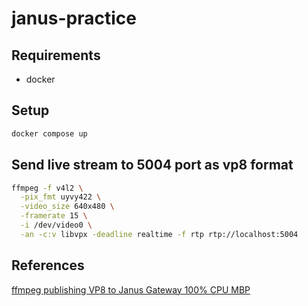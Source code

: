 # janus-practice

## Requirements

- docker

## Setup

```sh
docker compose up
```

## Send live stream to 5004 port as vp8 format

```sh
ffmpeg -f v4l2 \
  -pix_fmt uyvy422 \
  -video_size 640x480 \
  -framerate 15 \
  -i /dev/video0 \
  -an -c:v libvpx -deadline realtime -f rtp rtp://localhost:5004
```

## References

[ffmpeg publishing VP8 to Janus Gateway 100% CPU MBP](https://stackoverflow.com/questions/37590331/ffmpeg-publishing-vp8-to-janus-gateway-100-cpu-mbp)

